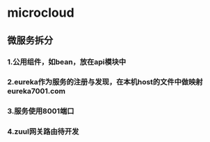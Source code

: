 # microcloud
## 微服务拆分<br>

### 1.公用组件，如bean，放在api模块中 <br>
### 2.eureka作为服务的注册与发现，在本机host的文件中做映射 eureka7001.com <br>
### 3.服务使用8001端口 <br>
### 4.zuul网关路由待开发 <br>

